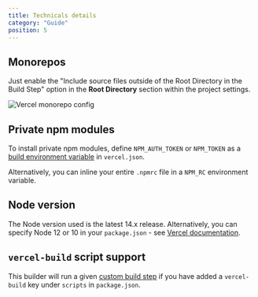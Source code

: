 ```yaml
---
title: Technicals details
category: "Guide"
position: 5
---
```


## Monorepos

Just enable the "Include source files outside of the Root Directory in the Build Step" option in the **Root Directory** section within the project settings.

![Vercel monorepo config](/images/monorepo-config.png)

## Private npm modules

To install private npm modules, define `NPM_AUTH_TOKEN` or `NPM_TOKEN` as a [build environment variable](https://vercel.com/docs/configuration#project/build-env) in `vercel.json`.

Alternatively, you can inline your entire `.npmrc` file in a `NPM_RC` environment variable.

## Node version

The Node version used is the latest 14.x release. Alternatively, you can specify Node 12 or 10 in your `package.json` - see [Vercel documentation](https://vercel.com/docs/runtimes#official-runtimes/node-js/node-js-version).

## `vercel-build` script support

This builder will run a given [custom build step](https://vercel.com/docs/runtimes#advanced-usage/advanced-node-js-usage/custom-build-step-for-node-js) if you have added a `vercel-build` key under `scripts` in `package.json`.
